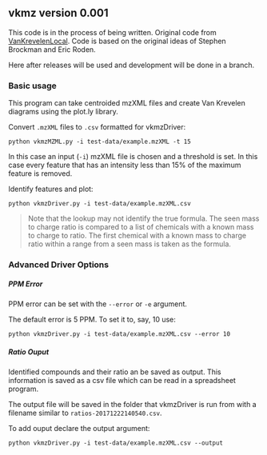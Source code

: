 ## vkmz version 0.001

This code is in the process of being written. Original code from [VanKrevelenLocal](https://github.com/HegemanLab/VanKrevelenLocal). Code is based on the original ideas of Stephen Brockman and Eric Roden.

Here after releases will be used and development will be done in a branch.

### Basic usage

This program can take centroided mzXML files and create Van Krevelen diagrams using the plot.ly library.

Convert `.mzXML` files to `.csv` formatted for vkmzDriver:
```
python vkmzMZML.py -i test-data/example.mzXML -t 15
```
In this case an input (`-i`) mzXML file is chosen and a threshold is set. In this case every feature that has an intensity less than 15% of the maximum feature is removed.

Identify features and plot:
```
python vkmzDriver.py -i test-data/example.mzXML.csv
```

> Note that the lookup may not identify the true formula. The seen mass to charge ratio is compared to a list of chemicals with a known mass to charge to ratio. The first chemical with a known mass to charge ratio within a range from a seen mass is taken as the formula.

### Advanced Driver Options

##### PPM Error

PPM error can be set with the `--error` or `-e` argument.

The default error is 5 PPM. To set it to, say, 10 use:
```
python vkmzDriver.py -i test-data/example.mzXML.csv --error 10
```

##### Ratio Ouput

Identified compounds and their ratio an be saved as output. This information is saved as a csv file which can be read in a spreadsheet program.

The output file will be saved in the folder that vkmzDriver is run from with a filename similar to `ratios-20171222140540.csv`.

To add ouput declare the output argument:
```
python vkmzDriver.py -i test-data/example.mzXML.csv --output
```
 
